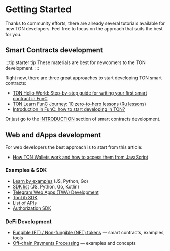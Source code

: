 # Getting Started

Thanks to community efforts, there are already several tutorials available for new TON developers. Feel free to focus on the approach that suits the best for you.

## Smart Contracts development

:::tip starter tip
These materials are best for newcomers to the TON development.
:::

Right now, there are three great approaches to start developing TON smart contracts:
* [TON Hello World: Step-by-step guide for writing your first smart contract in FunC](https://blog.ton.org/step-by-step-guide-for-writing-your-first-smart-contract-in-func)
* [TON Learn FunC Journey: 10 zero-to-hero lessons](https://blog.ton.org/func-journey) ([Ru lessons](https://github.com/romanovichim/TonFunClessons_ru))
* [Introduction in FunC: how to start developing in TON?](https://dev.to/dvlkv/introduction-in-func-how-to-start-developing-in-ton-50hp)

Or just go to the [INTRODUCTION](/develop/smart-contracts) section of smart contracts development.

## Web and dApps development

For web developers the best approach is to start from this article:  
* [How TON Wallets work and how to access them from JavaScript](https://blog.ton.org/how-ton-wallets-work-and-how-to-access-them-from-javascript)

### Examples & SDK

* [Learn by examples](/develop/dapps/#examples) (JS, Python, Go)
* [SDK list](/develop/dapps/#sdk) (JS, Python, Go, Kotlin)
* [Telegram Web Apps (TWA) Development](/develop/dapps/#telegram-webapps-twa)
* [TonLib SDK](/develop/dapps/#tonlib-sdk)
* [List of APIs](/develop/dapps/#apis)
* [Authorization SDK](/develop/dapps/#authorization-sdk)

### DeFi Development

* [Fungible (FT) / Non-fungible (NFT) tokens](/develop/dapps/defi/tokens) — smart contracts, examples, tools
* [Off-chain Payments Processing](/develop/dapps/asset-processing) — examples and concepts
